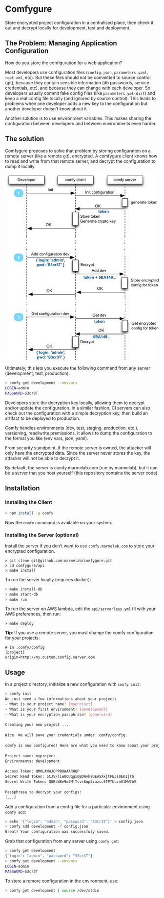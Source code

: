 # Comfygure

Store encrypted project configuration in a centralised place, then check it out and decrypt locally for development, test and deployment.

## The Problem: Managing Application Configuration

How do you store the configuration for a web application? 

Most developers use configuration files (`config.json`, `parameters.yaml`, `root.xml`, etc). But these files should not be committed to source control (git), because they contain sensible information (db passwords, service credentials, etc), and because they can change with each developer. So developers usually commit fake config files (like `parameters.yml-dist`) and keep a real config file locally (and ignored by source control). This leads to problems when one developer adds a new key to the configuration but another developer doesn't know about it.

Another solution is to use environment variables. This makes sharing the configuration between developers and between environments even harder.

## The solution

Comfygure proposes to solve that problem by storing configuration on a remote server (like a remote git), encrypted. A comfygure client knows how to read and write from that remote server, and decrypt the configuration to dump it locally.

![comfygure workflow](./comfy.png)

Ultimately, this lets you execute the following command from any server (development, test, production):

```sh
> comfy get development --envvars
LOGIN=admin
PASSWORD=S3cr3T
```

Developers store the decryption key locally, allowing them to decrypt and/or update the configuration. In a similar fashion, CI servers can also check out the configuration with a simple decryption key, then build an artifact to be deployed to production.

Comfy handles environments (dev, test, staging, production, etc.), versioning, read/write premissions. It allows to dump the configuration to the format you like (env vars, json, yaml).

From  security standpoint, if the remote server is owned, the attacker will only have the encrypted data. Since the server never stores the key, the attacker will not be able to decrypt it.

By default, the server is comfy.marmelab.com (run by marmelab), but it can be a server that you host yourself (this repository contains the server code).

## Installation

### Installing the Client

```sh
> npm install -g comfy
```

Now the `comfy` command is available on your system.

### Installing the Server (optional)

Install the server if you don't want to use `confy.marmelab.com` to store your encrypted configuration.

```
> git clone git@github.com:marmelab/comfygure.git
> cd comfygure/api
> make install
```

To run the server locally (requires docker):

```sh
> make install-db
> make start-db
> make run
```

To run the server on AWS lambda, edit the `api/serverless.yml` fil with your AWS preferences, then run:

```
> make deploy
```

**Tip**: If you use a remote server, you must change the comfy configuration for your projects:

```config
# in .comfy/config
[project]
origin=http://my.custom.config.server.com  
``` 

## Usage

In a project directory, initialize a new configuration with `comfy init`:

```sh
> comfy init
We just need a few informations about your project:
- What is your project name? [myproject]
- What is your first environment? [development]
- What is your encryption passphrase? [generated]

Creating your new project ...

Nice. We will save your credentials under .comfy/config.

comfy is now configured! Here are what you need to know about your project:

Project name: myproject
Environments: development

Access Token: QMOLAWWJCPPBOWAARHQP
Secret Read Token: 6CJVFlieUCUqgiOBDWvkYDEASXkjtFEJs0EKIjTb
Secret Write Token: QGBsW8e9m7MfTsvs8up3iazsc5TPYUbznS1HW7bV

Passphrase to decrypt your configs:
[...]
```

Add a configuration from a config file for a particular environment using `comfy add`:

```sh
> echo '{"login": "admin", "password": "S3cr3T"}' > config.json
> comfy add development -f config.json
Great! Your configuration was successfuly saved.
```

Grab that configuration from any server using `comfy get`:

```sh
> comfy get development
{"login": "admin", "password": "S3cr3T"}
> comfy get development --envvars
LOGIN=admin
PASSWORD=S3cr3T
```

To store a remore configuration in the environment, use:

```sh
> comfy get development | source /dev/stdin
```

